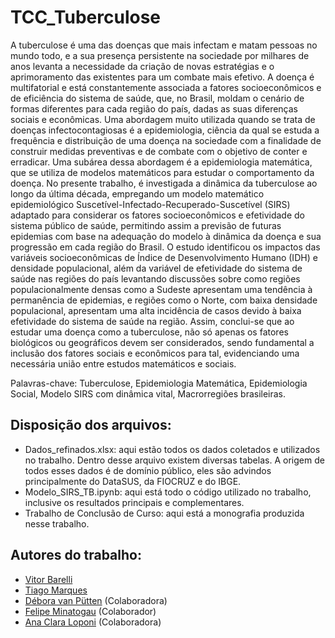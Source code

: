 # TCC_Tuberculose

A tuberculose é uma das doenças que mais infectam e matam pessoas no mundo todo, e a sua presença persistente na sociedade por milhares de anos levanta a necessidade da criação de novas estratégias e o aprimoramento das existentes para um combate mais efetivo. A doença é multifatorial e está constantemente associada a fatores socioeconômicos e de eficiência do sistema de saúde, que, no Brasil, moldam o cenário de formas diferentes para cada região do país, dadas as suas diferenças sociais e econômicas. Uma abordagem muito utilizada quando se trata de doenças infectocontagiosas é a epidemiologia, ciência da qual se estuda a frequência e distribuição de uma doença na sociedade com a finalidade de construir medidas preventivas e de combate com o objetivo de conter e erradicar. Uma subárea dessa abordagem é a epidemiologia matemática, que se utiliza de modelos matemáticos para estudar o comportamento da doença. No presente trabalho, é investigada a dinâmica da tuberculose ao longo da última década, empregando um modelo matemático epidemiológico Suscetível-Infectado-Recuperado-Suscetível (SIRS) adaptado para considerar os fatores socioeconômicos e efetividade do sistema público de saúde, permitindo assim a previsão de futuras epidemias com base na adequação do modelo à dinâmica da doença e sua progressão em cada região do Brasil. O estudo identificou os impactos das variáveis socioeconômicas de Índice de Desenvolvimento Humano (IDH) e densidade populacional, além da variável de efetividade do sistema de saúde nas regiões do país levantando discussões sobre como regiões populacionalmente densas como a Sudeste apresentam uma tendência à permanência de epidemias, e regiões como o Norte, com baixa densidade populacional, apresentam uma alta incidência de casos devido à baixa efetividade do sistema de saúde na região. Assim, conclui-se que ao estudar uma doença como a tuberculose, não só apenas os fatores biológicos ou geográficos devem ser considerados, sendo fundamental a inclusão dos fatores sociais e econômicos para tal, evidenciando uma necessária união entre estudos matemáticos e sociais.

Palavras-chave: Tuberculose, Epidemiologia Matemática, Epidemiologia Social, Modelo SIRS com dinâmica vital, Macrorregiões brasileiras.

## Disposição dos arquivos:
- Dados_refinados.xlsx: aqui estão todos os dados coletados e utilizados no trabalho. Dentro desse arquivo existem diversas tabelas. A origem de todos esses dados é de domínio público, eles são advindos principalmente do DataSUS, da FIOCRUZ e do IBGE.
- Modelo_SIRS_TB.ipynb: aqui está todo o código utilizado no trabalho, inclusive os resultados principais e complementares.
- Trabalho de Conclusão de Curso: aqui está a monografia produzida nesse trabalho.

## Autores do trabalho:
 - [Vitor Barelli](https://github.com/Leprechas)
 - [Tiago Marques](https://github.com/TiagoMarquesHxH)
 - [Débora van Pütten](https://github.com/dedebroa) (Colaboradora)
 - [Felipe Minatogau](https://github.com/Menegau) (Colaborador)
 - [Ana Clara Loponi](https://github.com/AnaLoponi) (Colaboradora)
